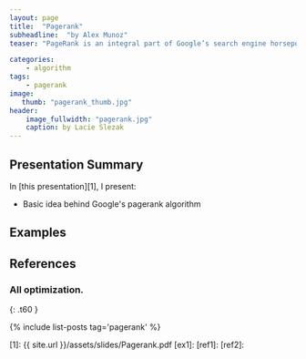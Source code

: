 ```yaml
---
layout: page
title:  "Pagerank"
subheadline:  "by Alex Munoz"
teaser: "PageRank is an integral part of Google’s search engine horsepower, but the mathematics behind it can describe the properties of general directed networks by weighing the importance of singular nodes."

categories:
    - algorithm
tags:
    - pagerank
image:
   thumb: "pagerank_thumb.jpg"
header:
    image_fullwidth: "pagerank.jpg"
    caption: by Lacie Slezak
---
```

<!-- Page Content Starts Here -->

## Presentation Summary
In [this presentation][1], I present:

  * Basic idea behind Google's pagerank algorithm

## Examples

## References

### All optimization.
{: .t60 }

{% include list-posts tag='pagerank' %}

[1]: {{ site.url }}/assets/slides/Pagerank.pdf
[ex1]: 
[ref1]: 
[ref2]:
